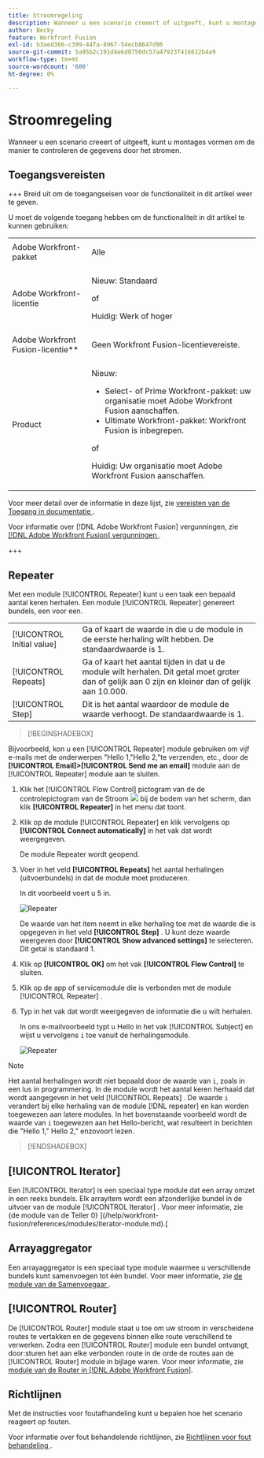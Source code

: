 ```yaml
---
title: Stroomregeling
description: Wanneer u een scenario creeert of uitgeeft, kunt u montages vormen om de manier te controleren de gegevens door het stromen.
author: Becky
feature: Workfront Fusion
exl-id: b3aed366-c399-44fa-8967-54ecb8647d96
source-git-commit: 5a95b2c191d4e6d8750dc57a47923f416612b4a9
workflow-type: tm+mt
source-wordcount: '600'
ht-degree: 0%

---
```


# Stroomregeling

Wanneer u een scenario creeert of uitgeeft, kunt u montages vormen om de manier te controleren de gegevens door het stromen.

## Toegangsvereisten

+++ Breid uit om de toegangseisen voor de functionaliteit in dit artikel weer te geven.

U moet de volgende toegang hebben om de functionaliteit in dit artikel te kunnen gebruiken:

<table style="table-layout:auto">
 <col> 
 <col> 
 <tbody> 
  <tr> 
   <td role="rowheader">Adobe Workfront-pakket</td> 
   <td> <p>Alle</p> </td> 
  </tr> 
  <tr data-mc-conditions=""> 
   <td role="rowheader">Adobe Workfront-licentie</td> 
   <td> <p>Nieuw: Standaard</p><p>of</p><p>Huidig: Werk of hoger</p> </td> 
  </tr> 
  <tr> 
   <td role="rowheader">Adobe Workfront Fusion-licentie**</td> 
   <td>
   <p>Geen Workfront Fusion-licentievereiste.</p>
   </td> 
  </tr> 
  <tr> 
   <td role="rowheader">Product</td> 
   <td>
   <p>Nieuw:</p> <ul><li>Select- of Prime Workfront-pakket: uw organisatie moet Adobe Workfront Fusion aanschaffen.</li><li>Ultimate Workfront-pakket: Workfront Fusion is inbegrepen.</li></ul>
   <p>of</p>
   <p>Huidig: Uw organisatie moet Adobe Workfront Fusion aanschaffen.</p>
   </td> 
  </tr>
 </tbody> 
</table>

Voor meer detail over de informatie in deze lijst, zie [ vereisten van de Toegang in documentatie ](/help/workfront-fusion/references/licenses-and-roles/access-level-requirements-in-documentation.md).

Voor informatie over [!DNL Adobe Workfront Fusion] vergunningen, zie [[!DNL Adobe Workfront Fusion]  vergunningen ](/help/workfront-fusion/set-up-and-manage-workfront-fusion/licensing-operations-overview/license-automation-vs-integration.md).

+++

## Repeater

Met een module [!UICONTROL Repeater] kunt u een taak een bepaald aantal keren herhalen. Een module [!UICONTROL Repeater] genereert bundels, een voor een.


<table>
    <tr>
        <td>[!UICONTROL Initial value]</td>
        <td>Ga of kaart de waarde in die u de module in de eerste herhaling wilt hebben. De standaardwaarde is 1.</td>
    </tr>
    <tr>
        <td>[!UICONTROL Repeats]</td>
        <td>Ga of kaart het aantal tijden in dat u de module wilt herhalen. Dit getal moet groter dan of gelijk aan 0 zijn en kleiner dan of gelijk aan 10.000.</td>
    </tr>
    <tr>
        <td>[!UICONTROL Step]</td>
        <td>Dit is het aantal waardoor de module de waarde verhoogt. De standaardwaarde is 1.</td>
    </tr>
</table>

>[!BEGINSHADEBOX]

Bijvoorbeeld, kon u een [!UICONTROL Repeater] module gebruiken om vijf e-mails met de onderwerpen &quot;Hello 1,&quot;Hello 2,&quot;te verzenden, etc., door de **[!UICONTROL Email]>[!UICONTROL Send me an email]** module aan de [!UICONTROL Repeater] module aan te sluiten.

1. Klik het [!UICONTROL Flow Control] pictogram van de de controlepictogram van de Stroom ![ ](/help/workfront-fusion/references/apps-and-modules/assets/flow-control-icon.gif) bij de bodem van het scherm, dan klik **[!UICONTROL Repeater]** in het menu dat toont.
1. Klik op de module [!UICONTROL Repeater] en klik vervolgens op **[!UICONTROL Connect automatically]** in het vak dat wordt weergegeven.

   De module Repeater wordt geopend.

1. Voer in het veld **[!UICONTROL Repeats]** het aantal herhalingen (uitvoerbundels) in dat de module moet produceren.

   In dit voorbeeld voert u 5 in.

   ![ Repeater ](/help/workfront-fusion/references/apps-and-modules/assets/repeater-2-350x207.png)

   De waarde van het item neemt in elke herhaling toe met de waarde die is opgegeven in het veld **[!UICONTROL Step]** . U kunt deze waarde weergeven door **[!UICONTROL Show advanced settings]** te selecteren. Dit getal is standaard 1.

1. Klik op **[!UICONTROL OK]** om het vak **[!UICONTROL Flow Control]** te sluiten.

1. Klik op de app of servicemodule die is verbonden met de module [!UICONTROL Repeater] .
1. Typ in het vak dat wordt weergegeven de informatie die u wilt herhalen.

   In ons e-mailvoorbeeld typt u Hello in het vak [!UICONTROL Subject] en wijst u vervolgens `i` toe vanuit de herhalingsmodule.

   ![ Repeater ](/help/workfront-fusion/references/apps-and-modules/assets/repeater-3-350x207.png)



>[!NOTE]
>
>Het aantal herhalingen wordt niet bepaald door de waarde van `i`, zoals in een lus in programmering. In de module wordt het aantal keren herhaald dat wordt aangegeven in het veld [!UICONTROL Repeats] . De waarde `i` verandert bij elke herhaling van de module [!DNL repeater] en kan worden toegewezen aan latere modules. In het bovenstaande voorbeeld wordt de waarde van `i` toegewezen aan het Hello-bericht, wat resulteert in berichten die &quot;Hello 1,&quot; Hello 2,&quot; enzovoort lezen.

>[!ENDSHADEBOX]

## [!UICONTROL Iterator]

Een [!UICONTROL Iterator] is een speciaal type module dat een array omzet in een reeks bundels. Elk arrayitem wordt een afzonderlijke bundel in de uitvoer van de module [!UICONTROL Iterator] . Voor meer informatie, zie {de module van de Teller 0} ](/help/workfront-fusion/references/modules/iterator-module.md).[

## Arrayaggregator

Een arrayaggregator is een speciaal type module waarmee u verschillende bundels kunt samenvoegen tot één bundel. Voor meer informatie, zie [ de module van de Samenvoegaar ](/help/workfront-fusion/references/modules/aggregator-module.md).

## [!UICONTROL Router]

De [!UICONTROL Router] module staat u toe om uw stroom in verscheidene routes te vertakken en de gegevens binnen elke route verschillend te verwerken. Zodra een [!UICONTROL Router] module een bundel ontvangt, door:sturen het aan elke verbonden route in de orde de routes aan de [!UICONTROL Router] module in bijlage waren. Voor meer informatie, zie [ module van de Router in  [!DNL Adobe Workfront Fusion]](/help/workfront-fusion/create-scenarios/add-modules/router-module.md).

## Richtlijnen

Met de instructies voor foutafhandeling kunt u bepalen hoe het scenario reageert op fouten.

Voor informatie over fout behandelende richtlijnen, zie [ Richtlijnen voor fout behandeling ](/help/workfront-fusion/references/errors/directives-for-error-handling.md).

